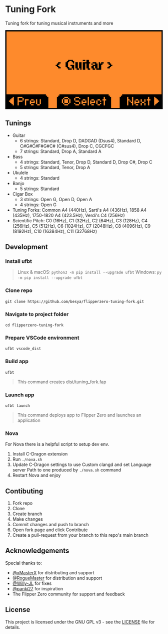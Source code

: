 # Tuning Fork

Tuning fork for tuning musical instruments and more

![tuning_fork](img/tuning_fork.gif)

## Tunings
 - Guitar
    - 6 strings: Standard, Drop D, DADGAD (Dsus4), Standard D, C#G#C#F#G#C# (C#sus4), Drop C, CGCFGC
    - 7 strings: Standard, Drop A, Standard A
 - Bass
    - 4 strings: Standard, Tenor, Drop D, Standard D, Drop C#, Drop C
    - 5 strings: Standard, Tenor, Drop A
 - Ukulele
    - 4 strings: Standard
 - Banjo
    - 5 strings: Standard
 - Cigar Box
    - 3 strings: Open G, Open D, Open A
    - 4 strings: Open G
 - Tuning Forks: Common A4 (440Hz), Sarti's A4 (436Hz), 1858 A4 (435Hz), 1750-1820 A4 (423.5Hz), Verdi's C4 (256Hz)
  - Scientific Pitch: C0 (16Hz), C1 (32Hz), C2 (64Hz), C3 (128Hz), C4 (256Hz), C5 (512Hz), C6 (1024Hz), C7 (2048Hz), C8 (4096Hz), C9 (8192Hz), C10 (16384Hz), C11 (32768Hz)

## Development

### Install ufbt
> Linux & macOS: `python3 -m pip install --upgrade ufbt`
> Windows: `py -m pip install --upgrade ufbt`

### Clone repo
```
git clone https://github.com/besya/flipperzero-tuning-fork.git
```
### Navigate to project folder
```
cd flipperzero-tuning-fork
```
### Prepare VSCode environment
```
ufbt vscode_dist
```
### Build app
```
ufbt
```
> This command creates dist/tuning_fork.fap

### Launch app
```
ufbt launch
```
> This command deploys app to Flipper Zero and launches an application

### Nova
For Nova there is a helpful script to setup dev env.

1. Install C-Dragon extension
2. Run `./nova.sh`
3. Update C-Dragon settings to use Custom clangd and set Language server Path to one produced by `./nova.sh` command
4. Restart Nova and enjoy

## Contibuting

1. Fork repo
1. Clone
1. Create branch
1. Make changes
1. Commit changes and push to branch
1. Open fork page and click Contribute
1. Create a pull-request from your branch to this repo's main branch

## Acknowledgements

Special thanks to:
- [@xMasterX](https://github.com/xMasterX) for distributing and support
- [@RogueMaster](https://github.com/RogueMaster) for distribution and support
- [@Willy-JL](https://github.com/@Willy-JL) for fixes
- [@panki27](https://github.com/@panki27) for inspiration
- The Flipper Zero community for support and feedback

## License

This project is licensed under the GNU GPL v3 - see the [LICENSE](LICENSE) file for details.
